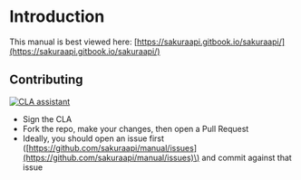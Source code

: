 # Introduction

This manual is best viewed here: [https://sakuraapi.gitbook.io/sakuraapi/](https://sakuraapi.gitbook.io/sakuraapi/)

## Contributing

[![CLA assistant](https://cla-assistant.io/readme/badge/sakuraapi/manual)](https://cla-assistant.io/sakuraapi/manual)

* Sign the CLA
* Fork the repo, make your changes, then open a Pull Request
* Ideally, you should open an issue first \([https://github.com/sakuraapi/manual/issues](https://github.com/sakuraapi/manual/issues)\) and commit against that issue

